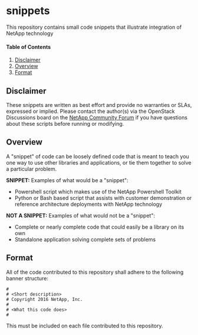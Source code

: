 snippets
========

This repository contains small code snippets that illustrate integration of NetApp technology

#### Table of Contents

  1. [Disclaimer](#disclaimer)
  2. [Overview](#overview)
  3. [Format](#format)

## Disclaimer

These snippets are written as best effort and provide no warranties or SLAs, expressed or implied. 
Please contact the author(s) via the OpenStack Discussions board on
the [NetApp Community Forum](http://http://community.netapp.com/t5/OpenStack-Discussions/bd-p/openstack-discussions) 
if you have questions about these scripts before running or modifying.

## Overview

A "snippet" of code can be loosely defined code that is meant to teach you one way to 
use other libraries and applications, or tie them together to solve a particular problem.

**SNIPPET:**
Examples of what would be a "snippet":
* Powershell script which makes use of the NetApp Powershell Toolkit
* Python or Bash based script that assists with customer demonstration or reference
architecture deployments with NetApp technology

**NOT A SNIPPET:**
Examples of what would not be a "snippet":
* Complete or nearly complete code that could easily be a library on its own
* Standalone application solving complete sets of problems

## Format

All of the code contributed to this repository shall adhere to the following banner structure:

```
#
# <Short description>
# Copyright 2016 NetApp, Inc.
#
# <What this code does>
# 
```

This must be included on each file contributed to this repository.

